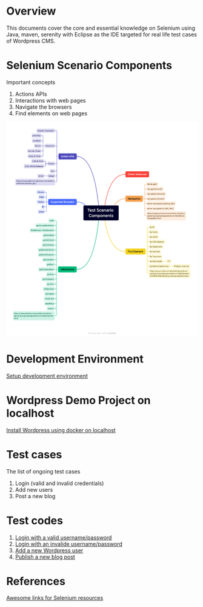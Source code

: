# Overview 

This documents cover the core and essential knowledge on Selenium using Java, maven, serenity with Eclipse as the IDE targeted for real life test cases of Wordpress CMS. 

# Selenium Scenario Components 

Important concepts 
1. Actions APIs
2. Interactions with web pages
3. Navigate the browsers
4. Find elements on web pages 

![Selenium Scenario Components ](https://github.com/vuhung16au/selenium/blob/main/Test-Scenario-Components.png?raw=true)

# Development Environment 

[Setup development environment](https://github.com/vuhung16au/selenium/blob/main/setup-Selenium-on-MacOSX.md)

# Wordpress Demo Project on localhost 
[Install Wordpress using docker on localhost](https://github.com/vuhung16au/selenium/blob/main/Install-Worldpress-on-Localhost-Using-Docker.md)

# Test cases 

The list of ongoing test cases 

1. Login (valid and invalid credentials)
2. Add new users
3. Post a new blog 

# Test codes 

1. [Login with a valid username/password](https://github.com/vuhung16au/selenium/blob/main/loginInvalidUsernamePassword.java)
2. [Login with an invalide username/password](https://github.com/vuhung16au/selenium/blob/main/loginValidUsernamePassword.java) 
3. [Add a new Wordpress user](https://github.com/vuhung16au/selenium/blob/main/addUser.java)
4. [Publish a new blog post](https://github.com/vuhung16au/selenium/blob/main/publishNewBlogPost.java)


# References 
[Awesome links for Selenium resources](https://github.com/vuhung16au/selenium/blob/main/selenium-awesomeness.md)
